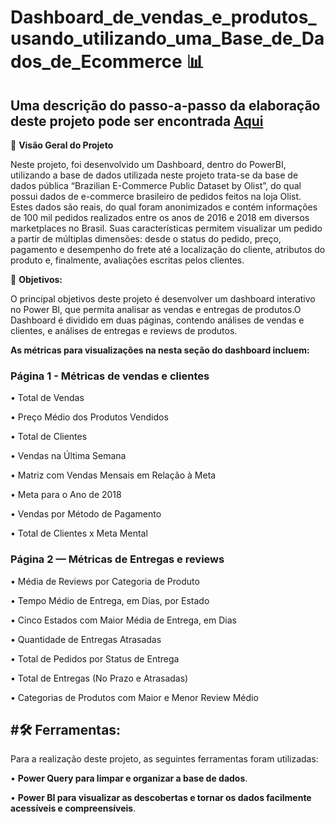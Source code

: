 #  Dashboard_de_vendas_e_produtos_usando_utilizando_uma_Base_de_Dados_de_Ecommerce 📊

## Uma descrição do passo-a-passo da elaboração deste projeto pode ser encontrada [Aqui](https://medium.com/@rodrigoaislaan/dashboard-de-vendas-e-produtos-usando-utilizando-uma-base-de-dados-de-e-commerce-13f5006ce79c)

📝 **Visão Geral do Projeto**

Neste projeto, foi desenvolvido um Dashboard, dentro do PowerBI, utilizando a base de dados utilizada neste projeto trata-se da base de dados pública “Brazilian E-Commerce Public Dataset by Olist”, do qual possui dados de e-commerce brasileiro de pedidos feitos na loja Olist. Estes dados são reais, do qual foram anonimizados e contém informações de 100 mil pedidos realizados entre os anos de 2016 e 2018 em diversos marketplaces no Brasil. Suas características permitem visualizar um pedido a partir de múltiplas dimensões: desde o status do pedido, preço, pagamento e desempenho do frete até a localização do cliente, atributos do produto e, finalmente, avaliações escritas pelos clientes.


🎯 **Objetivos:**

O principal objetivos deste projeto é desenvolver um dashboard interativo no Power BI, que permita analisar as vendas e entregas de produtos.O Dashboard é dividido em duas páginas, contendo análises de vendas e clientes, e análises de entregas e reviews de produtos.


**As métricas para visualizações na nesta seção do dashboard incluem:**

### Página 1 - Métricas de vendas e clientes

• Total de Vendas

• Preço Médio dos Produtos Vendidos

• Total de Clientes

• Vendas na Última Semana

• Matriz com Vendas Mensais em Relação à Meta

• Meta para o Ano de 2018

• Vendas por Método de Pagamento

• Total de Clientes x Meta Mental


### Página 2 — Métricas de Entregas e reviews


• Média de Reviews por Categoria de Produto

• Tempo Médio de Entrega, em Dias, por Estado

• Cinco Estados com Maior Média de Entrega, em Dias

• Quantidade de Entregas Atrasadas

• Total de Pedidos por Status de Entrega

• Total de Entregas (No Prazo e Atrasadas)

• Categorias de Produtos com Maior e Menor Review Médio


## #🛠️ Ferramentas:

Para a realização deste projeto, as seguintes ferramentas foram utilizadas:

• **Power Query para limpar e organizar a base de dados**.

• **Power BI para visualizar as descobertas e tornar os dados facilmente acessíveis e compreensíveis**.
